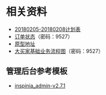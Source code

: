 # 相关资料

* [20180205-20180208计划表](https://shimo.im/sheet/0DEhpIoUlqQwhx7M/)
* [订单状态](http://naotu.baidu.com/file/75892fc6b2b2e6ec734f5899529fbf40?token=2484405018d8ff1e)（密码：9527）
* [原型地址](https://axhub.im/pro/52ddc11aa5821240/#g=1&p=workbench)
* [大买家基础业务流程图](https://www.processon.com/view/link/5a6e8b14e4b0d1c5b5b4b30a)（密码：9527）



## 管理后台参考模板

* [inspinia\_admin-v2.7.1](http://webapplayers.com/inspinia_admin-v2.7.1/)





